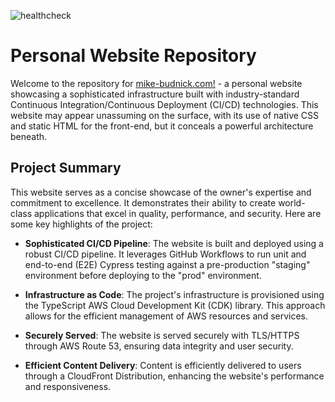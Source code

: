 ![healthcheck](https://github.com/mdbudnick/personal-website/actions/workflows/healthcheck.yml/badge.svg)

# Personal Website Repository

Welcome to the repository for [mike-budnick.com!](https://www.mike-budnick.com/) - a personal website showcasing a sophisticated infrastructure built with industry-standard Continuous Integration/Continuous Deployment (CI/CD) technologies. This website may appear unassuming on the surface, with its use of native CSS and static HTML for the front-end, but it conceals a powerful architecture beneath.

## Project Summary

This website serves as a concise showcase of the owner's expertise and commitment to excellence. It demonstrates their ability to create world-class applications that excel in quality, performance, and security. Here are some key highlights of the project:

- **Sophisticated CI/CD Pipeline**: The website is built and deployed using a robust CI/CD pipeline. It leverages GitHub Workflows to run unit and end-to-end (E2E) Cypress testing against a pre-production "staging" environment before deploying to the "prod" environment.

- **Infrastructure as Code**: The project's infrastructure is provisioned using the TypeScript AWS Cloud Development Kit (CDK) library. This approach allows for the efficient management of AWS resources and services.

- **Securely Served**: The website is served securely with TLS/HTTPS through AWS Route 53, ensuring data integrity and user security.

- **Efficient Content Delivery**: Content is efficiently delivered to users through a CloudFront Distribution, enhancing the website's performance and responsiveness.
